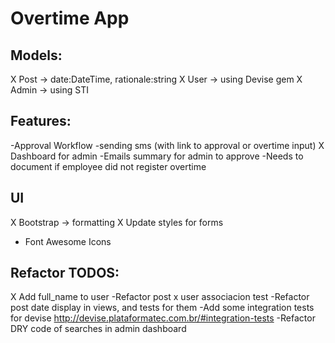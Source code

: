 # Overtime App

## Models:
  X Post -> date:DateTime, rationale:string
  X User -> using Devise gem
  X Admin -> using STI

## Features:
  -Approval Workflow
  -sending sms (with link to approval or overtime input)
  X Dashboard for admin
  -Emails summary for admin to approve
  -Needs to document if employee did not register overtime

## UI
  X Bootstrap -> formatting
  X Update styles for forms
  - Font Awesome Icons

## Refactor TODOS:
  X Add full_name to user
  -Refactor post x user associacion test
  -Refactor post date display in views, and tests for them
  -Add some integration tests for devise http://devise.plataformatec.com.br/#integration-tests
  -Refactor DRY code of searches in admin dashboard
